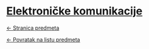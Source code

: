 # [Elektroničke komunikacije](https://www.github.com/studosi-fer/ELEKOM)
[<- Stranica predmeta](https://www.fer.unizg.hr/predmet/elekom)

[<- Povratak na listu predmeta](https://www.github.com/studosi/FER)